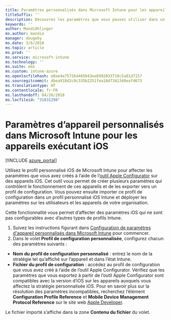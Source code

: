 ```yaml
---
title: Paramètres personnalisés dans Microsoft Intune pour les appareils exécutant iOS
titleSuffix: ''
description: Découvrez les paramètres que vous pouvez utiliser dans un profil personnalisé iOS dans Microsoft Intune.
keywords: ''
author: MandiOhlinger
ms.author: mandia
manager: dougeby
ms.date: 3/6/2018
ms.topic: article
ms.prod: ''
ms.service: microsoft-intune
ms.technology: ''
ms.suite: ems
ms.custom: intune-azure
ms.openlocfilehash: e0ae4e757264465043ee6992033710c5a81d7157
ms.sourcegitcommit: dbea918d2c0c335b2251fea18d7341340eafd673
ms.translationtype: HT
ms.contentlocale: fr-FR
ms.lasthandoff: 04/26/2018
ms.locfileid: "31831298"
---
```

# <a name="microsoft-intune-custom-device-settings-for-devices-running-ios"></a>Paramètres d’appareil personnalisés dans Microsoft Intune pour les appareils exécutant iOS

[!INCLUDE [azure_portal](./includes/azure_portal.md)]

Utilisez le profil personnalisé iOS de Microsoft Intune pour affecter les paramètres que vous avez créés à l’aide de l’[outil Apple Configurator](https://itunes.apple.com/app/apple-configurator-2/id1037126344?mt=12) sur des appareils iOS. Cet outil vous permet de créer plusieurs paramètres qui contrôlent le fonctionnement de ces appareils et de les exporter vers un profil de configuration. Vous pouvez ensuite importer ce profil de configuration dans un profil personnalisé iOS Intune et déployer les paramètres sur les utilisateurs et les appareils de votre organisation.

Cette fonctionnalité vous permet d’affecter des paramètres iOS qui ne sont pas configurables avec d’autres types de profils Intune.


1. Suivez les instructions figurant dans [Configuration de paramètres d'appareil personnalisés dans Microsoft Intune](custom-settings-configure.md) pour commencer.
2. Dans le volet **Profil de configuration personnalisée**, configurez chacun des paramètres suivants :

- **Nom du profil de configuration personnalisé** : entrez le nom de la stratégie tel qu’affiché sur l’appareil et dans l’état Intune.
- **Fichier du profil de configuration** : accédez au profil de configuration que vous avez créé à l’aide de l’outil Apple Configurator.
Vérifiez que les paramètres que vous exportez à partir de l’outil Apple Configurator sont compatibles avec la version d’iOS sur les appareils auxquels vous affectez la stratégie personnalisée iOS. Pour en savoir plus sur la résolution des paramètres incompatibles, recherchez l’élément **Configuration Profile Reference** et **Mobile Device Management Protocol Reference** sur le site web [Apple Developer](https://developer.apple.com/).

Le fichier importé s’affiche dans la zone **Contenu du fichier** du volet.
